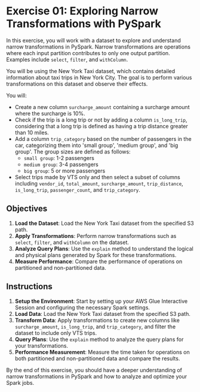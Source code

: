 # Exercise 01: Exploring Narrow Transformations with PySpark
In this exercise, you will work with a dataset to explore and understand narrow transformations in PySpark. Narrow transformations are operations where each input partition contributes to only one output partition. Examples include `select`, `filter`, and `withColumn`.

You will be using the New York Taxi dataset, which contains detailed information about taxi trips in New York City. The goal is to perform various transformations on this dataset and observe their effects.

You will:
- Create a new column `surcharge_amount` containing a surcharge amount where the surcharge is 10%.
- Check if the trip is a long trip or not by adding a column `is_long_trip`, considering that a long trip is defined as having a trip distance greater than 10 miles.
- Add a column `trip_category` based on the number of passengers in the car, categorizing them into 'small group', 'medium group', and 'big group'. The group sizes are defined as follows:
    - `small group`: 1-2 passengers
    - `medium group`: 3-4 passengers
    - `big group`: 5 or more passengers
- Select trips made by VTS only and then select a subset of columns including `vendor_id`, `total_amount`, `surcharge_amount`, `trip_distance`, `is_long_trip`, `passenger_count`, and `trip_category`.

## Objectives

1. **Load the Dataset**: Load the New York Taxi dataset from the specified S3 path.
2. **Apply Transformations**: Perform narrow transformations such as `select`, `filter`, and `withColumn` on the dataset.
3. **Analyze Query Plans**: Use the `explain` method to understand the logical and physical plans generated by Spark for these transformations.
4. **Measure Performance**: Compare the performance of operations on partitioned and non-partitioned data.

## Instructions

1. **Setup the Environment**: Start by setting up your AWS Glue Interactive Session and configuring the necessary Spark settings.
2. **Load Data**: Load the New York Taxi dataset from the specified S3 path.
3. **Transform Data**: Apply transformations to create new columns like `surcharge_amount`, `is_long_trip`, and `trip_category`, and filter the dataset to include only VTS trips.
4. **Query Plans**: Use the `explain` method to analyze the query plans for your transformations.
5. **Performance Measurement**: Measure the time taken for operations on both partitioned and non-partitioned data and compare the results.

By the end of this exercise, you should have a deeper understanding of narrow transformations in PySpark and how to analyze and optimize your Spark jobs.
